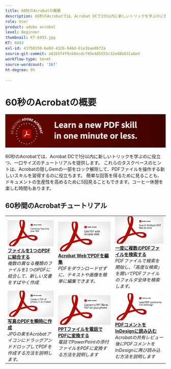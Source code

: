 ```yaml
---
title: 60秒のAcrobatの概要
description: 60秒のAcrobatでは、Acrobat DCで1分以内に新しいトリックを学ぶのに役立つ、一口サイズのチュートリアルを提供します
role: User
product: adobe acrobat
level: Beginner
thumbnail: KT-8493.jpg
KT: 8493
exl-id: 43750150-6e0d-4326-946d-61e1bae86f2a
source-git-commit: a81b5f4f9c60ecdcf95e4d5555c32e98b031a6ed
workflow-type: tm+mt
source-wordcount: '267'
ht-degree: 0%

---
```


# 60秒のAcrobatの概要

![60秒のAcrobatイメージ](../assets/Hero-60sec.png)

60秒のAcrobatでは、Acrobat DCで1分以内に新しいトリックを学ぶのに役立つ、一口サイズのチュートリアルを提供します。 これらのタスクベースのヒントは、Acrobatの隠しGemの一部をロック解除して、PDFファイルを操作する新しいスキルを習得するのに役立ちます。 簡単な回答を得るために見ることも、ドキュメントの生産性を高めるために5回見ることもできます。コーヒー休憩を楽しむ時間もあります。

## 60秒間のAcrobatチュートリアル

<table style="table-layout:fixed">
<tr>
  <td>
    <a href="combine-to-one-pdf.md">
      <img alt="ファイルを1つのPDFに結合する" src="../assets/60sec_Combine_1280.jpg" />
    </a>
    <div>
    <a href="combine-to-one-pdf.md"><strong>ファイルを1つのPDFに結合する</strong></a>
    </div>
    <em>複数の異なる種類のファイルを1つのPDFに結合して、新しい文書をすばやく作成</em>
    <br>
  </td>
  <td>
    <a href="edit.md">
      <img alt="Acrobat WebでPDFを編集" src="../assets/60sec_Edit_1280.jpg" />
    </a>
    <div>
    <a href="edit.md"><strong>Acrobat WebでPDFを編集</strong></a>
    </div>
    <em>PDFをダウンロードせずに、テキストや画像を簡単に編集できます。</em>
    <br>
  </td>
  <td>
    <a href="search.md">
      <img alt="一度に複数のPDFファイルを検索する" src="../assets/60sec_Search_1280.jpg" />
    </a>
    <div>
     <a href="search.md"><strong>一度に複数のPDFファイルを検索する</strong></a>
    </div>
    <em>PDFファイルで検索を開始し、「高度な検索」を開いてPDFファイルのフォルダ全体を検索します。</em>
    <br>
  </td>
</tr>
<tr>
  <td>
    <a href="photo.md">
      <img alt="写真のPDFを瞬時に作成" src="../assets/60sec_Photo_1280.jpg" />
    </a>
    <div>
    <a href="photo.md"><strong>写真のPDFを瞬時に作成</strong></a>
    </div>
    <em>JPGの束をAcrobatアイコンにドラッグアンドドロップしてPDFを作成する方法を説明します。</em>
    <br>
  </td>
  <td>
    <a href="phone.md">
      <img alt="PPTファイルを電話でPDFに変換する" src="../assets/60sec_Phone_1280.jpg" />
    </a>
    <div>
    <a href="phone.md"><strong>PPTファイルを電話でPDFに変換する</strong></a>
    </div>
    <em>電話でPowerPointの添付ファイルをPDFに変換する方法を説明します</em>
    <br>
  </td>  
 <td>
    <a href="indesign.md">
      <img alt="PDFコメントをInDesignに読み込む" src="../assets/60sec_InDesign_1280.jpg" />
    </a>
    <div>
    <a href="indesign.md"><strong>PDFコメントをInDesignに読み込む</strong></a>
    </div>
    <em>Acrobatの共有レビュー後にPDFコメントをInDesignに再び読み込む方法を説明します</em>
    <br>
  </td>  
</tr>
</table>